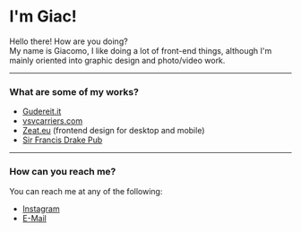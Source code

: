 <h1>
    I'm Giac!
</h1>
<p>
    Hello there! How are you doing?<br />
    My name is Giacomo, I like doing a lot of front-end things, although I'm mainly oriented into graphic design and photo/video work.
</p>
<hr />
<h3>What are some of my works?</h3>
<ul>
    <li>
        <a href="https://www.gudereit.it/" target="_blank">Gudereit.it</a>
    </li>
    <li>
        <a href="https://www.vsvcarriers.com/" target="_blank">vsvcarriers.com</a>
    </li>
    <li>
        <a href="https://www.zeat.eu/" target="_blank">Zeat.eu</a> (frontend design for desktop and mobile)
    </li>
    <li>
        <a href="https://www.sirfrancisdrakepub.com/" target="_blank">Sir Francis Drake Pub</a>
    </li>
</ul>
<hr />
<h3>How can you reach me?</h3>
<p>You can reach me at any of the following:</p>
<ul>
    <li>
        <a href="https://www.instagram.com/giacomo1215">Instagram</a>
    </li>
    <li>
        <a href="mailto:giacomo1215@gmail.com">E-Mail</a>
    </li>
</ul>
